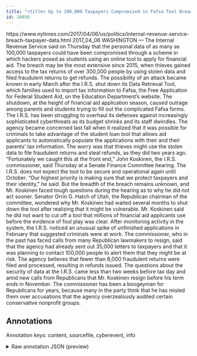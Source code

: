 ```yaml
---
title: "<title> Up to 100,000 Taxpayers Compromised in Fafsa Tool Breach, I.R.S. Says  </title>"
id: 10056
---
```


<title> Up to 100,000 Taxpayers Compromised in Fafsa Tool Breach, I.R.S. Says  </title>
<source> https://www.nytimes.com/2017/04/06/us/politics/internal-revenue-service-breach-taxpayer-data.html </source>
<date> 2017_04_06 </date>
<text>
WASHINGTON — The Internal Revenue Service said on Thursday that the personal data of as many as 100,000 taxpayers could have been compromised through a scheme in which hackers posed as students using an online tool to apply for financial aid.
The breach may be the most extensive since 2015, when thieves gained access to the tax returns of over 300,000 people by using stolen data and filed fraudulent returns to get refunds.
The possibility of an attack became known in early March after the I.R.S. shut down its Data Retrieval Tool, which families used to import tax information to Fafsa, the Free Application for Federal Student Aid, on the Education Department’s website. The shutdown, at the height of financial aid application season, caused outrage among parents and students trying to fill out the complicated Fafsa forms.
The I.R.S. has been struggling to overhaul its defenses against increasingly sophisticated cyberthreats as its budget shrinks and its staff dwindles.
The agency became concerned last fall when it realized that it was possible for criminals to take advantage of the student loan tool that allows aid applicants to automatically populate the applications with their and their parents’ tax information. The worry was that thieves might use the stolen data to file fraudulent returns and steal refunds, as they did two years ago.
“Fortunately we caught this at the front end,” John Koskinen, the I.R.S. commissioner, said Thursday at a Senate Finance Committee hearing. The I.R.S. does not expect the tool to be secure and operational again until October. “Our highest priority is making sure that we protect taxpayers and their identity,” he said.
But the breadth of the breach remains unknown, and Mr. Koskinen faced tough questions during the hearing as to why he did not act sooner.
Senator Orrin G. Hatch of Utah, the Republican chairman of the committee, wondered why Mr. Koskinen had waited several months to shut down the tool after realizing that it might be vulnerable.
Mr. Koskinen said he did not want to cut off a tool that millions of financial aid applicants use before the evidence of foul play was clear. After monitoring activity in the system, the I.R.S. noticed an unusual spike of unfinished applications in February that suggested criminals were at work.
The commissioner, who in the past has faced calls from many Republican lawmakers to resign, said that the agency had already sent out 35,000 letters to taxpayers and that it was planning to contact 100,000 people to alert them that they might be at risk. The agency believes that fewer than 8,000 fraudulent returns were filed and processed, resulting in refunds issued.
The questions about the security of data at the I.R.S. came less than two weeks before tax day and amid new calls from Republicans that Mr. Koskinen resign before his term ends in November. The commissioner has been a boogeyman for Republicans for years, because many in the party think that he has misled them over accusations that the agency overzealously audited certain conservative nonprofit groups.
</text>



## Annotations

Annotation keys: content, sourcefile, cyberevent, info

<details>
<summary>Raw annotation JSON (preview)</summary>

```json
{
  "content": "WASHINGTON \u2014 The Internal Revenue Service said on Thursday that the personal data of as many as 100,000 taxpayers could have been compromised through a scheme in which hackers posed as students using an online tool to apply for financial aid. The breach may be the most extensive since 2015, when thieves gained access to the tax returns of over 300,000 people by using stolen data and filed fraudulent returns to get refunds. The possibility of an attack became known in early March after the I.R.S. shut down its Data Retrieval Tool, which families used to import tax information to Fafsa, the Free Application for Federal Student Aid, on the Education Department\u2019s website. The shutdown, at the height of financial aid application season, caused outrage among parents and students trying to fill out the complicated Fafsa forms. The I.R.S. has been struggling to overhaul its defenses against increasingly sophisticated cyberthreats as its budget shrinks and its staff dwindles. The agency became concerned last fall when it realized that it was possible for criminals to take advantage of the student loan tool that allows aid applicants to automatically populate the applications with their and their parents\u2019 tax information. The worry was that thieves might use the stolen data to file fraudulent returns and steal refunds, as they did two years ago. \u201cFortunately we caught this at the front end,\u201d John Koskinen, the I.R.S. commissioner, said Thursday at a Senate Finance Committee hearing. The I.R.S. does not expect the tool to be secure and operational again until October. \u201cOur highest priority is making sure that we protect taxpayers and their identity,\u201d he said. But the breadth of the breach remains unknown, and Mr. Koskinen faced tough questions during the hearing as to why he did not act sooner. Senator Orrin G. Hatch of Utah, the Republican chairman of the committee, wondered why Mr. Koskinen had waited several months to shut down the tool after realizing that it might be vulnerable. Mr. Koskinen said he did not want to cut off a tool that millions of financial aid applicants use before the evidence of foul play was clear. After monitoring activity in the system, the I.R.S. noticed an unusual spike of unfinished applications in February that suggested criminals were at work. The commissioner, who in the past has faced calls from many Republican lawmakers to resign, said that the agency had already sent out 35,000 letters to taxpayers and that it was planning to contact 100,000 people to alert them that they might be at risk. The agency believes that fewer than 8,000 fraudulent returns were filed and processed, resulting in refunds issued. The questions about the security of data at the I.R.S. came less than two weeks before tax day and amid new calls from Republicans that Mr. Koskinen resign before his term ends in November. The commissioner has been a boogeyman for Republicans for years, because many in the party think that he has misled them over accusations that the agency overzealously audited certain conservative nonprofit groups.",
  "sourcefile": "10056.txt",
  "cyberevent": {
    "hopper": [
      {
        "index": 0,
        "events": [
          {
            "index": "E2",
            "type": "Attack",
            "realis": "Actual",
            "nugget": {
              "startOffset": 176,
              "index": "T6",
              "endOffset": 184,
              "text": "posed as"
            },
            "argument": [
              {
                "index": "T8",
                "text": "using an online tool to apply for financial aid",
                "endOffset": 241,
                "role": {
                  "CAPEC-Meta": "Excavation",
                  "type": "Attack-Pattern",
                  "confidence": 0.9276494383811951
                },
                "startOffset": 194,
                "type": "Capabilities"
              },
              {
           
```
</details>
